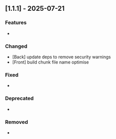 ## [1.1.1] - 2025-07-21

### Features
-

### Changed
- [Back] update deps to remove security warnings
- [Front] build chunk file name optimise

### Fixed
-

### Deprecated
-

### Removed
-
